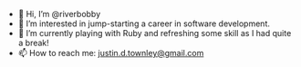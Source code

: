 - 👋 Hi, I’m @riverbobby
- 👀 I’m interested in jump-starting a career in software development.
- 🌱 I’m currently playing with Ruby and refreshing some skill as I had quite a break!
- 📫 How to reach me: justin.d.townley@gmail.com

